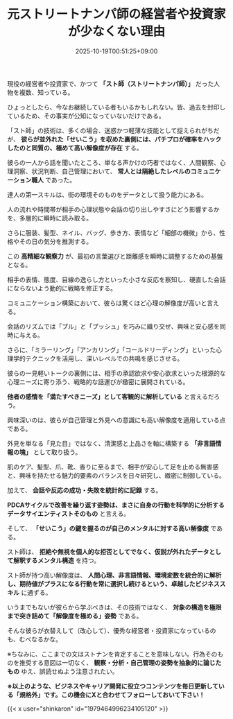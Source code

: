 ﻿---
title: "元ストリートナンパ師の経営者や投資家が少なくない理由"
date: 2025-10-19T00:51:25+09:00
draft: false
---

現役の経営者や投資家で、かつて **「スト師（ストリートナンパ師）」** だった人物を複数、知っている。

ひょっとしたら、今なお継続している者もいるかもしれない。皆、過去を封印しているため、その事実が公知になっていないだけである。



「スト師」の技術は、多くの場合、迷惑かつ軽薄な技能として捉えられがちだが、 **彼らが並外れた「せいこう」を収めた裏側には、パチプロが確率をハックしたのと同質の、極めて高い解像度が存在** する。

彼らの一人から話を聞いたところ、単なる声かけの巧者ではなく、人間観察、心理洞察、状況判断、自己管理において、 **常人とは隔絶したレベルのコミュニケーション職人** であった。



達人の第一スキルは、街の環境そのものをデータとして扱う能力にある。

人の流れや時間帯が相手の心理状態や会話の切り出しやすさにどう影響するかを、多層的に瞬時に読み取る。

さらに服装、髪型、ネイル、バッグ、歩き方、表情など「細部の機微」から、性格やその日の気分を推測する。



この **高精細な観察力** が、最初の言葉選びと距離感を瞬時に調整するための基盤となる。

相手の表情、態度、目線の逸らし方といった小さな反応を察知し、硬直した会話にならないよう動的に戦略を修正する。

コミュニケーション構築において、彼らは驚くほど心理の解像度が高いと言える。



会話のリズムでは「プル」と「プッシュ」を巧みに織り交ぜ、興味と安心感を同時に与える。

さらに、「ミラーリング」「アンカリング」「コールドリーディング」といった心理学的テクニックを活用し、深いレベルでの共鳴を感じさせる。

彼らの一見軽いトークの裏側には、相手の承認欲求や安心欲求といった根源的な心理ニーズに寄り添う、戦略的な話運びが緻密に展開されている。

**他者の感情を「満たすべきニーズ」として客観的に解析している** と言えるだろう。



興味深いのは、彼らが自己管理と外見への意識にも高い解像度を適用している点である。

外見を単なる「見た目」ではなく、清潔感と上品さを軸に構築する **「非言語情報の塊」** として取り扱う。

肌のケア、髪型、爪、靴、香りに至るまで、相手が安心して足を止める無害感と、興味を持たせる魅力的要素のバランスを日々研究し、緻密に制御している。



加えて、 **会話や反応の成功・失敗を統計的に記録** する。

**PDCAサイクルで改善を繰り返す姿勢は、まさに自身の行動を科学的に分析するデータサイエンティストそのもの** と言える。



そして、 **「せいこう」の鍵を握るのが自己のメンタルに対する高い解像度** である。

スト師は、 **拒絶や無視を個人的な拒否としてでなく、仮説が外れたデータとして解釈するメンタル構造** を持つ。

スト師が持つ高い解像度は、 **人間心理、非言語情報、環境変数を統合的に解析し、期待値がプラスになる行動を常に選択し続けるという、卓越したビジネススキル** に通ずる。



いうまでもないが彼らから学ぶべきは、その技術ではなく、 **対象の構造を極限まで突き詰めて「解像度を極める」姿勢** である。

そんな彼らが衣替えして（改心して）、優秀な経営者・投資家になっているのも、むべなるかな。



※ちなみに、ここまでの文はストナンを肯定することを意味しない。行為そのものを推奨する意図は一切なく、 **観察・分析・自己管理の姿勢を抽象的に論じたもの** ゆえ、誤読せぬよう注意されたい。



**※以上のような、ビジネスやキャリア開発に役立つコンテンツを毎日更新している「規格外」です。この機会にXと合わせてフォローしておいて下さい！**



{{< x user="shinkaron" id="1979464996234105120" >}}